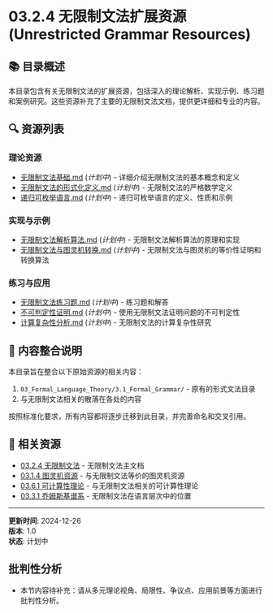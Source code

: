 # 03.2.4 无限制文法扩展资源 (Unrestricted Grammar Resources)

## 📚 目录概述

本目录包含有关无限制文法的扩展资源，包括深入的理论解析、实现示例、练习题和案例研究。这些资源补充了主要的无限制文法文档，提供更详细和专业的内容。

## 🔍 资源列表

### 理论资源

- [无限制文法基础.md](./无限制文法基础.md) (*计划中*) - 详细介绍无限制文法的基本概念和定义
- [无限制文法的形式化定义.md](./无限制文法的形式化定义.md) (*计划中*) - 无限制文法的严格数学定义
- [递归可枚举语言.md](./递归可枚举语言.md) (*计划中*) - 递归可枚举语言的定义、性质和示例

### 实现与示例

- [无限制文法解析算法.md](./无限制文法解析算法.md) (*计划中*) - 无限制文法解析算法的原理和实现
- [无限制文法与图灵机转换.md](./无限制文法与图灵机转换.md) (*计划中*) - 无限制文法与图灵机的等价性证明和转换算法

### 练习与应用

- [无限制文法练习题.md](./无限制文法练习题.md) (*计划中*) - 练习题和解答
- [不可判定性证明.md](./不可判定性证明.md) (*计划中*) - 使用无限制文法证明问题的不可判定性
- [计算复杂性分析.md](./计算复杂性分析.md) (*计划中*) - 无限制文法的计算复杂性研究

## 🔄 内容整合说明

本目录旨在整合以下原始资源的相关内容：

1. `03_Formal_Language_Theory/3.1_Formal_Grammar/` - 原有的形式文法目录
2. 与无限制文法相关的散落在各处的内容

按照标准化要求，所有内容都将逐步迁移到此目录，并完善命名和交叉引用。

## 🔗 相关资源

- [03.2.4 无限制文法](../03.2.4_Unrestricted_Grammar.md) - 无限制文法主文档
- [03.1.4 图灵机资源](../../03.1_Automata_Theory/03.1.4_Turing_Machine_Resources) - 与无限制文法等价的图灵机资源
- [03.6.1 可计算性理论](../../03.6_Computation_Theory/03.6.1_Computability_Theory.md) - 与无限制文法相关的可计算性理论
- [03.3.1 乔姆斯基谱系](../../03.3_Language_Hierarchy/03.3.1_Chomsky_Hierarchy.md) - 无限制文法在语言层次中的位置

---

**更新时间**: 2024-12-26  
**版本**: 1.0  
**状态**: 计划中


## 批判性分析

- 本节内容待补充：请从多元理论视角、局限性、争议点、应用前景等方面进行批判性分析。
